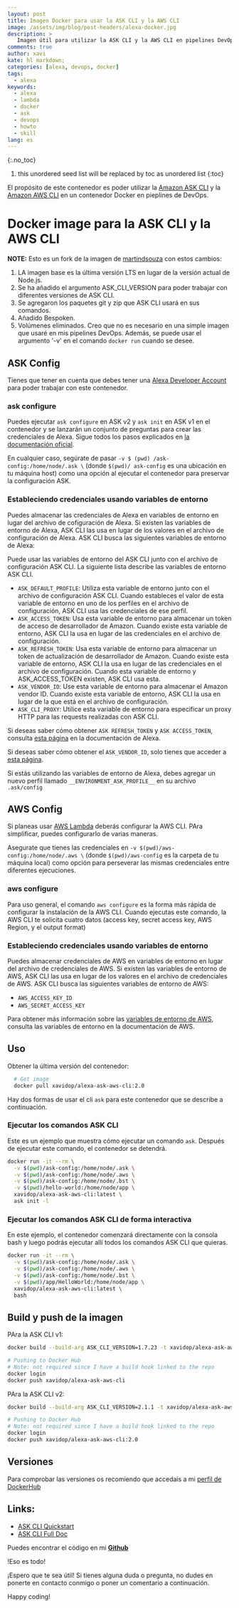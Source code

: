 ```yaml
---
layout: post
title: Imagen Docker para usar la ASK CLI y la AWS CLI 
image: /assets/img/blog/post-headers/alexa-docker.jpg
description: >
   Imagen útil para utilizar la ASK CLI y la AWS CLI en pipelines DevOps
comments: true
author: xavi
kate: hl markdown;
categories: [alexa, devops, docker]
tags:
  - alexa
keywords:
  - alexa
  - lambda
  - docker
  - ask
  - devops
  - howto
  - skill
lang: es
---
```

{:.no_toc}
1. this unordered seed list will be replaced by toc as unordered list
{:toc}

El propósito de este contenedor es poder utilizar la [Amazon ASK CLI](https://developer.amazon.com/docs/smapi/ask-cli-intro.html#alexa-skills-kit-command-line-interface-ask-cli) y la [Amazon AWS CLI](https://docs.aws.amazon.com/cli/index.html) en un contenedor Docker en pieplines de DevOps.

# Docker image para la ASK CLI y la AWS CLI 

**NOTE:** Esto es un fork de la imagen de [martindsouza](https://github.com/martindsouza/docker-amazon-ask-cli) con estos cambios:
1. LA imagen base es la última versión LTS en lugar de la versión actual de Node.js.
2. Se ha añadido el argumento ASK_CLI_VERSION para poder trabajar con diferentes versiones de ASK CLI.
3. Se agregaron los paquetes git y zip que ASK CLI usará en sus comandos.
4. Añadido Bespoken.
5. Volúmenes eliminados. Creo que no es necesario en una simple imagen que usaré en mis pipelines DevOps. Además, se puede usar el argumento '-v' en el comando `docker run` cuando se desee.

## ASK Config

Tienes que tener en cuenta que debes tener una [Alexa Developer Account](https://developer.amazon.com/alexa) para poder trabajar con este contenedor.

### ask configure

Puedes ejecutar `ask configure` en ASK v2 y `ask init` en ASK v1 en el contenedor y se lanzarán  un conjunto de preguntas para crear las credenciales de Alexa.
Sigue todos los pasos explicados en [la documentación oficial](https://developer.amazon.com/en-US/docs/alexa/smapi/manage-credentials-with-ask-cli.html).

En cualquier caso, segúrate de pasar `-v $ (pwd) /ask-config:/home/node/.ask \` (donde `$(pwd)/ ask-config` es una ubicación en tu máquina host) como una opción al ejecutar el contenedor para preservar la configuración ASK.

### Estableciendo credenciales usando variables de entorno

Puedes almacenar las credenciales de Alexa en variables de entorno en lugar del archivo de cofiguración de Alexa. 
Si existen las variables de entorno de Alexa, ASK CLI las usa en lugar de los valores en el archivo de configuración de Alexa. 
ASK CLI busca las siguientes variables de entorno de Alexa:

Puede usar las variables de entorno del ASK CLI junto con el archivo de configuración ASK CLI. La siguiente lista describe las variables de entorno ASK CLI.

* `ASK_DEFAULT_PROFILE`: Utiliza esta variable de entorno junto con el archivo de configuración ASK CLI. Cuando estableces el valor de esta variable de entorno en uno de los perfiles en el archivo de configuración, ASK CLI usa las credenciales de ese perfil.
* `ASK_ACCESS_TOKEN`: Usa esta variable de entorno para almacenar un token de acceso de desarrollador de Amazon. Cuando existe esta variable de entorno, ASK CLI la usa en lugar de las credenciales en el archivo de configuración.
* `ASK_REFRESH_TOKEN`: Usa esta variable de entorno para almacenar un token de actualización de desarrollador de Amazon. Cuando existe esta variable de entorno, ASK CLI la usa en lugar de las credenciales en el archivo de configuración. Cuando esta variable de entorno y ASK_ACCESS_TOKEN existen, ASK CLI usa esta.
* `ASK_VENDOR_ID`: Use esta variable de entorno para almacenar el Amazon vendor ID. Cuando existe esta variable de entorno, ASK CLI la usa en lugar de la que está en el archivo de configuración.
* `ASK_CLI_PROXY`: Utilice esta variable de entorno para especificar un proxy HTTP para las requests realizadas con ASK CLI.
  
Si deseas saber cómo obtener `ASK REFRESH_TOKEN` y `ASK ACCESS_TOKEN`, consulta [esta página](https://developer.amazon.com/en-US/docs/alexa/smapi/get-access-token-smapi.html) en la documentación de Alexa.

Si deseas saber cómo obtener el `ASK_VENDOR_ID`, solo tienes que acceder a [esta página](https://developer.amazon.com/settings/console/mycid).

Si estás utilizando las variables de entorno de Alexa, debes agregar un nuevo perfil llamado `__ENVIRONMENT_ASK_PROFILE__` en su archivo `.ask/config`

## AWS Config

Si planeas usar [AWS Lambda](https://aws.amazon.com/lambda/) deberás configurar la AWS CLI. PAra simplificar, puedes configurarlo de varias maneras.

Asegurate que tienes las credenciales en `-v $(pwd)/aws-config:/home/node/.aws \` (donde `$(pwd)/aws-config` es la carpeta de tu máquina local) como opción para perseverar las mismas credenciales entre diferentes ejecuciones.

### aws configure

Para uso general, el comando `aws configure` es la forma más rápida de configurar la instalación de la AWS CLI.
Cuando ejecutas este comando, la AWS CLI te solicita cuatro datos (access key, secret access key, AWS Region, y el output format)

### Estableciendo credenciales usando variables de entorno

Puedes almacenar credenciales de AWS en variables de entorno en lugar del archivo de credenciales de AWS. Si existen las variables de entorno de AWS, ASK CLI las usa en lugar de los valores en el archivo de credenciales de AWS. ASK CLI busca las siguientes variables de entorno de AWS:

* `AWS_ACCESS_KEY_ID`
* `AWS_SECRET_ACCESS_KEY`
  
Para obtener más información sobre las [variables de entorno de AWS](https://docs.aws.amazon.com/cli/latest/userguide/cli-configure-envvars.html), consulta las variables de entorno en la documentación de AWS.

## Uso

Obtener la última versión del contenedor:

~~~bash
  # Get image
  docker pull xavidop/alexa-ask-aws-cli:2.0
~~~

Hay dos formas de usar el cli `ask` para este contenedor que se describe a continuación.

### Ejecutar los comandos ASK CLI

Este es un ejemplo que muestra cómo ejecutar un comando `ask`. Después de ejecutar este comando, el contenedor se detendrá.

~~~bash
docker run -it --rm \
  -v $(pwd)/ask-config:/home/node/.ask \
  -v $(pwd)/ask-config:/home/node/.aws \
  -v $(pwd)/ask-config:/home/node/.bst \
  -v $(pwd)/hello-world:/home/node/app \
  xavidop/alexa-ask-aws-cli:latest \
  ask init -l
~~~

### Ejecutar los comandos ASK CLI de forma interactiva

En este ejemplo, el contenedor comenzará directamente con la consola bash y luego podrás ejecutar allí todos los comandos ASK CLI que quieras.

~~~bash
docker run -it --rm \
  -v $(pwd)/ask-config:/home/node/.ask \
  -v $(pwd)/ask-config:/home/node/.aws \
  -v $(pwd)/ask-config:/home/node/.bst \
  -v $(pwd)/app/HelloWorld:/home/node/app \
  xavidop/alexa-ask-aws-cli:latest \
  bash

~~~

## Build y push de la imagen

PAra la ASK CLI v1:
~~~bash
docker build --build-arg ASK_CLI_VERSION=1.7.23 -t xavidop/alexa-ask-aws-cli:1.0 .

# Pushing to Docker Hub
# Note: not required since I have a build hook linked to the repo
docker login
docker push xavidop/alexa-ask-aws-cli
~~~

PAra la ASK CLI v2:
~~~bash
docker build --build-arg ASK_CLI_VERSION=2.1.1 -t xavidop/alexa-ask-aws-cli:2.0 .

# Pushing to Docker Hub
# Note: not required since I have a build hook linked to the repo
docker login
docker push xavidop/alexa-ask-aws-cli:2.0
~~~

## Versiones

Para comprobar las versiones os recomiendo que accedais a mi [perfil de DockerHub](https://hub.docker.com/r/xavidop/alexa-ask-aws-cli/tags)

## Links:

- [ASK CLI Quickstart](https://developer.amazon.com/docs/smapi/quick-start-alexa-skills-kit-command-line-interface.html)
- [ASK CLI Full Doc](https://developer.amazon.com/docs/smapi/ask-cli-intro.html#alexa-skills-kit-command-line-interface-ask-cli)


Puedes encontrar el código en mi [**Github**](https://github.com/xavidop/alexa-ask-aws-cli-docker)

!Eso es todo!

¡Espero que te sea útil! Si tienes alguna duda o pregunta, no dudes en ponerte en contacto conmigo o poner un comentario a continuación.

Happy coding!
    